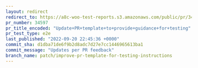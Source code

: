 ```yaml
---
layout: redirect
redirect_to: https://a8c-woo-test-reports.s3.amazonaws.com/public/pr/34597/e2e/index.html
pr_number: 34597
pr_title_encoded: "Update+PR+template+to+provide+guidance+for+testing"
pr_test_type: e2e
last_published: "2022-09-20 22:45:36 +0000"
commit_sha: d1dba71de6f9b2d8adc7d27e7cc1446965613ba1
commit_message: "Updates per PR feedback"
branch_name: patch/improve-pr-template-for-testing-instructions
---
```

